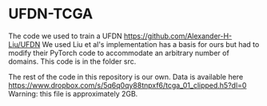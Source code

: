 # UFDN-TCGA

The code we used to train a UFDN https://github.com/Alexander-H-Liu/UFDN
We used Liu et al's implementation has a basis for ours but had to modify their PyTorch code to accommodate an arbitrary number of domains. This code is in the folder src. 

The rest of the code in this repository is our own. Data is available here https://www.dropbox.com/s/5q6q0qy88tnpxf6/tcga_01_clipped.h5?dl=0 
Warning: this file is approximately 2GB. 
